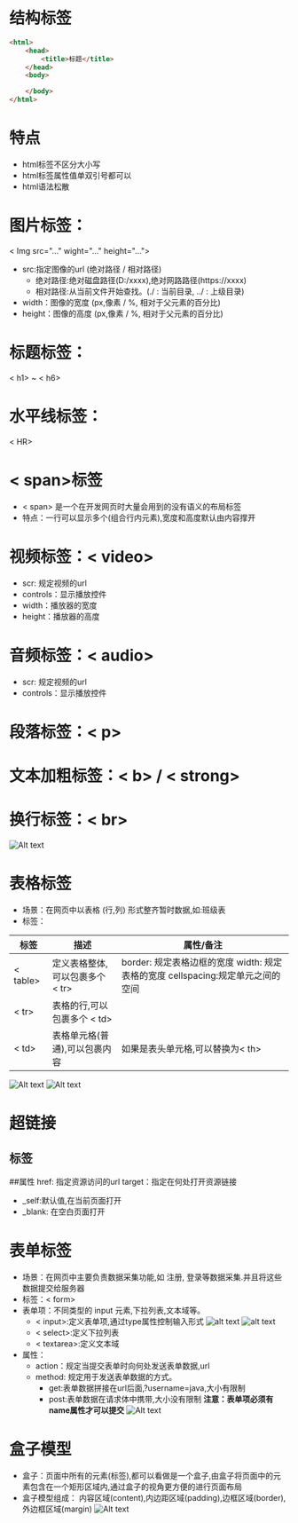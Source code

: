 # 结构标签
```html
<html>
    <head>
        <title>标题</title>
    </head>
    <body>

    </body>
</html>
```
# 特点
* html标签不区分大小写
* html标签属性值单双引号都可以
* html语法松散

# 图片标签：<img>
< Img src="..." wight="..." height="...">
* src:指定图像的url (绝对路径 / 相对路径)
  * 绝对路径:绝对磁盘路径(D:/xxxx),绝对网路路径(https://xxxx)
  * 相对路径:从当前文件开始查找。(./ : 当前目录, ../ : 上级目录)
* width：图像的宽度 (px,像素 / %, 相对于父元素的百分比)
* height：图像的高度 (px,像素 / %, 相对于父元素的百分比)
# 标题标签：
< h1> ~ < h6>
# 水平线标签：
< HR>  
# < span>标签
* < span> 是一个在开发网页时大量会用到的没有语义的布局标签
* 特点：一行可以显示多个(组合行内元素),宽度和高度默认由内容撑开
# 视频标签：< video>
* scr: 规定视频的url
* controls：显示播放控件
* width：播放器的宽度
* height：播放器的高度
# 音频标签：< audio>
* scr: 规定视频的url
* controls：显示播放控件
# 段落标签：< p>
# 文本加粗标签：< b> / < strong>
# 换行标签：< br>
![Alt text](image-6.png)
# 表格标签
* 场景：在网页中以表格 (行,列) 形式整齐暂时数据,如:班级表
* 标签：

|标签|描述|属性/备注|
|---|---|---|
|< table>|定义表格整体,可以包裹多个 < tr>|border: 规定表格边框的宽度 width: 规定表格的宽度 cellspacing:规定单元之间的空间|
|< tr>|表格的行,可以包裹多个 < td>||
|< td>|表格单元格(普通),可以包裹内容|如果是表头单元格,可以替换为< th>|
![Alt text](image-7.png)
![Alt text](image-8.png)

# 超链接
## 标签
<a href="..." target="..."></a>
##属性
href: 指定资源访问的url
target：指定在何处打开资源链接
* _self:默认值,在当前页面打开
* _blank: 在空白页面打开

# 表单标签
* 场景：在网页中主要负责数据采集功能,如 注册, 登录等数据采集.并且将这些数据提交给服务器
* 标签：< form>
* 表单项：不同类型的 input 元素,下拉列表,文本域等。
  * < input>:定义表单项,通过type属性控制输入形式
    ![alt text](image-10.png)
    ![alt text](image-11.png)
  * < select>:定义下拉列表
  * < textarea>:定义文本域
* 属性：
    * action：规定当提交表单时向何处发送表单数据,url
    * method: 规定用于发送表单数据的方式。
        * get:表单数据拼接在url后面,?username=java,大小有限制
        * post:表单数据在请求体中携带,大小没有限制
**注意：表单项必须有name属性才可以提交**
![Alt text](image-9.png)

# 盒子模型
* 盒子：页面中所有的元素(标签),都可以看做是一个盒子,由盒子将页面中的元素包含在一个矩形区域内,通过盒子的视角更方便的进行页面布局
* 盒子模型组成： 内容区域(content),内边距区域(padding),边框区域(border),外边框区域(margin)
![Alt text](image-4.png)